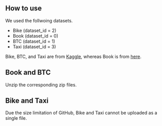 ## How to use
We used the follwoing datasets.
* Bike (dataset_id = 2)
* Book (dataset_id = 0)
* BTC (dataset_id = 1)
* Taxi (dataset_id = 3)

Bike, BTC, and Taxi are from [Kaggle](https://www.kaggle.com/datasets), whereas Book is from [here](https://github.com/pbour/hint).

## Book and BTC
Unzip the corresponding zip files.

## Bike and Taxi
Due the size limitation of GitHub, Bike and Taxi cannot be uploaded as a single file.
